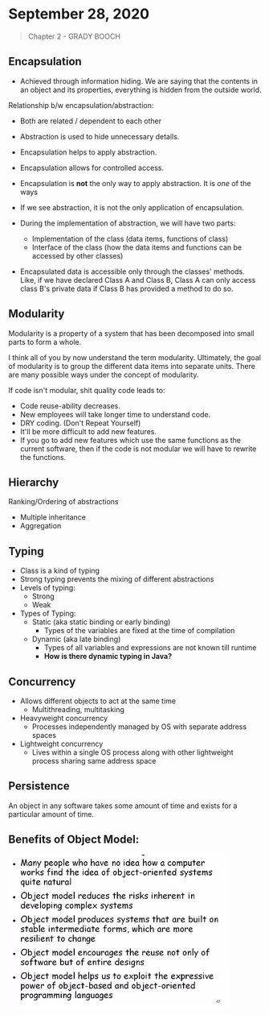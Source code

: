 # September 28, 2020
> Chapter 2 - GRADY BOOCH

## Encapsulation
- Achieved through information hiding. We are saying that the contents in an object and its properties, everything is hidden from the outside world.

Relationship b/w encapsulation/abstraction:
- Both are related / dependent to each other
- Abstraction is used to hide unnecessary details.
- Encapsulation helps to apply abstraction.
- Encapsulation allows for controlled access.
- Encapsulation is **not** the only way to apply abstraction. It is *one* of the ways
- If we see abstraction, it is not the only application of encapsulation.

- During the implementation of abstraction, we will have two parts:
	- Implementation of the class (data items, functions of class)
	- Interface of the class (how the data items and functions can be accessed by other classes)

- Encapsulated data is accessible only through the classes' methods. Like, if we have declared Class A and Class B, Class A can only access class B's private data if Class B has provided a method to do so.

## Modularity
Modularity is a property of a system that has been decomposed into small parts to form a whole.

I think all of you by now understand the term modularity. Ultimately, the goal of modularity is to group the different data items into separate units. There are many possible ways under the concept of modularity. 

If code isn't modular, shit quality code leads to:
- Code reuse-ability decreases.
- New employees will take longer time to understand code.
- DRY coding. (Don't Repeat Yourself)
- It'll be more difficult to add new features.
- If you go to add new features which use the same functions as the current software, then if the code is not modular we will have to rewrite the functions.


## Hierarchy
Ranking/Ordering of abstractions
- Multiple inheritance
- Aggregation

## Typing
- Class is a kind of typing
- Strong typing prevents the mixing of different abstractions
- Levels of typing:
	- Strong 
	- Weak
- Types of Typing:
	- Static (aka static binding or early binding)
		- Types of the variables are fixed at the time of compilation
	- Dynamic (aka late binding)
		- Types of all variables and expressions are not known till runtime
		- **How is there dynamic typing in Java?** 

## Concurrency
- Allows different objects to act at the same time
	- Multithreading, multitasking
- Heavyweight concurrency
	- Processes independently managed by OS with separate address spaces
- Lightweight concurrency
	- Lives within a single OS process along with other lightweight process sharing same address space

## Persistence
An object in any software takes some amount of time and exists for a particular amount of time.


## Benefits of Object Model:
![a](./static/sept-28/img.png)
